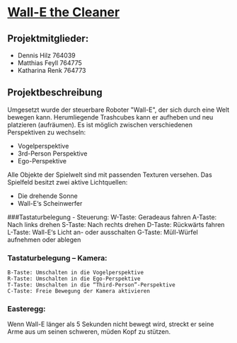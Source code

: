 # <u> Wall-E the Cleaner </u>

## Projektmitglieder:
- Dennis Hilz 764039
- Matthias Feyll 764775
- Katharina Renk 764773

## Projektbeschreibung
Umgesetzt wurde der steuerbare Roboter "Wall-E", der sich durch eine Welt bewegen kann. Herumliegende Trashcubes kann er
aufheben und neu platzieren (aufräumen). Es ist möglich zwischen verschiedenen Perspektiven zu wechseln:
- Vogelperspektive
- 3rd-Person Perspektive
- Ego-Perspektive

Alle Objekte der Spielwelt sind mit passenden Texturen versehen. Das Spielfeld besitzt zwei aktive Lichtquellen: 
- Die drehende Sonne
- Wall-E‘s Scheinwerfer

###Tastaturbelegung - Steuerung:
    W-Taste: Geradeaus fahren
    A-Taste: Nach links drehen
    S-Taste: Nach rechts drehen
    D-Taste: Rückwärts fahren
    L-Taste: Wall-E‘s Licht an- oder ausschalten
    G-Taste: Müll-Würfel aufnehmen oder ablegen

### Tastaturbelegung – Kamera:
    B-Taste: Umschalten in die Vogelperspektive
    R-Taste: Umschalten in die Ego-Perspektive
    T-Taste: Umschalten in die “Third-Person”-Perspektive
    C-Taste: Freie Bewegung der Kamera aktivieren

### Easteregg:
Wenn Wall-E länger als 5 Sekunden nicht bewegt wird, streckt er seine Arme aus um seinen schweren, müden Kopf zu stützen.